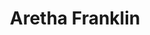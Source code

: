 ---
title: "Aretha Franklin"
summary: "This discography documents the releases of albums and singles by Aretha Franklin. Widely regarded as the \"Queen of Soul\", she has sold over 75 million records worldwide, making her one of the best-selling R&B female artists of all time. Billboard ranks her as the 34th Greatest Artist of all time. Franklin has scored 73 entries on the Billboard Hot 100, the most among women for nearly 50 years until Nicki Minaj passed her in 2017. Billboard listed her as the 41st Top Gospel Artist of the 2010s. She has accumulated 20 No. 1 hits on Billboard's Hot R&B/Hip-Hop Songs.
Amazing Grace remains the biggest-selling live gospel album of all time, being certified 2× Platinum in the US. According to RIAA database, Franklin has sold 16.5 million albums and singles in the US .She is ranked first among female vocalists with the most Billboard chart hits during the rock era with a total of 88 according to Joel Whitburn's Record Research. In total cumulative weeks, Franklin is the fifth most successful female artist on the Billboard 200 with a total of 995 cumulative weeks on the chart behind Adele, Madonna, Barbra Streisand and Taylor Swift."
slug: "aretha-franklin"
image: "aretha-franklin.jpg"
apple_music_artist_url: "https://music.apple.com/gb/artist/aretha-franklin/98742"
wikipedia_url: "https://en.wikipedia.org/wiki/Aretha_Franklin_discography"
---